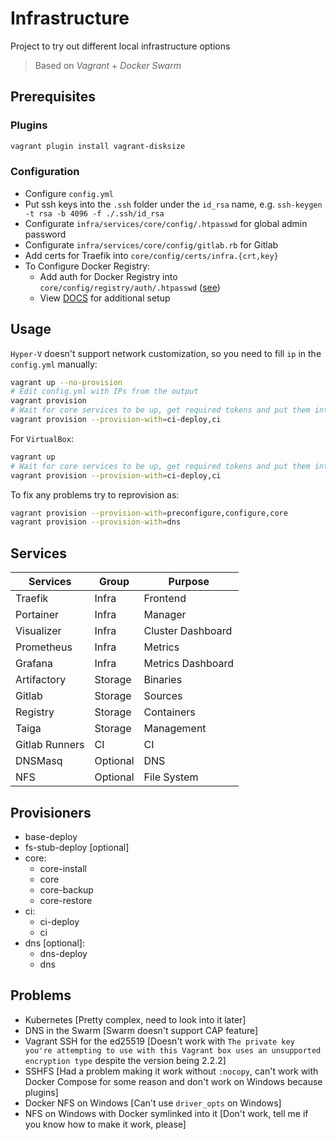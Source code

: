 # Infrastructure

Project to try out different local infrastructure options

> Based on _Vagrant_ + _Docker Swarm_

## Prerequisites

### Plugins

```bash
vagrant plugin install vagrant-disksize
```

### Configuration

- Configure `config.yml`
- Put ssh keys into the `.ssh` folder under the `id_rsa` name, e.g. `ssh-keygen -t rsa -b 4096 -f ./.ssh/id_rsa`
- Configurate `infra/services/core/config/.htpasswd` for global admin password
- Configurate `infra/services/core/config/gitlab.rb` for Gitlab
- Add certs for Traefik into `core/config/certs/infra.{crt,key}`
- To Configure Docker Registry:
  - Add auth for Docker Registry into `core/config/registry/auth/.htpasswd` ([see](/docs/registry/generating-htpasswd.md))
  - View [DOCS](/docs/registry) for additional setup

## Usage

`Hyper-V` doesn't support network customization, so you need to fill `ip` in the `config.yml` manually:

```bash
vagrant up --no-provision
# Edit config.yml with IPs from the output
vagrant provision
# Wait for core services to be up, get required tokens and put them into the config [like gitlab runner token]
vagrant provision --provision-with=ci-deploy,ci
```

For `VirtualBox`:

```bash
vagrant up
# Wait for core services to be up, get required tokens and put them into the config [like gitlab runner token]
vagrant provision --provision-with=ci-deploy,ci
```

To fix any problems try to reprovision as:

```bash
vagrant provision --provision-with=preconfigure,configure,core
vagrant provision --provision-with=dns
```

## Services

| Services       | Group    | Purpose           |
|----------------|----------|-------------------|
| Traefik        | Infra    | Frontend          |
| Portainer      | Infra    | Manager           |
| Visualizer     | Infra    | Cluster Dashboard |
| Prometheus     | Infra    | Metrics           |
| Grafana        | Infra    | Metrics Dashboard |
| Artifactory    | Storage  | Binaries          |
| Gitlab         | Storage  | Sources           |
| Registry       | Storage  | Containers        |
| Taiga          | Storage  | Management        |
| Gitlab Runners | CI       | CI                |
| DNSMasq        | Optional | DNS               |
| NFS            | Optional | File System       |

## Provisioners

- base-deploy
- fs-stub-deploy [optional]
- core:
  - core-install
  - core
  - core-backup
  - core-restore
- ci:
  - ci-deploy
  - ci
- dns [optional]:
  - dns-deploy
  - dns

## Problems

- Kubernetes [Pretty complex, need to look into it later]
- DNS in the Swarm [Swarm doesn't support CAP feature]
- Vagrant SSH for the ed25519 [Doesn't work with `The private key you're attempting to use with this Vagrant box uses an unsupported encryption type` despite the version being 2.2.2]
- SSHFS [Had a problem making it work without `:nocopy`, can't work with Docker Compose for some reason and don't work on Windows because plugins]
- Docker NFS on Windows [Can't use `driver_opts` on Windows]
- NFS on Windows with Docker symlinked into it [Don't work, tell me if you know how to make it work, please]
